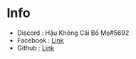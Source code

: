 # Info

- Discord : Hậu Không Cãi Bố Mẹ#5692
- Facebook : [Link](https://www.facebook.com/profile.php?id=100079900783309)
- Github : [Link](https://github.com/haunosimp)
